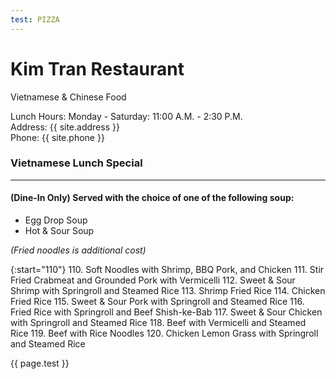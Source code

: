 ```yaml
---
test: PIZZA
---
```


# Kim Tran Restaurant
Vietnamese & Chinese Food

Lunch Hours: Monday - Saturday: 11:00 A.M. - 2:30 P.M.
\
Address: {{ site.address }}
\
Phone: {{ site.phone }}

### Vietnamese Lunch Special
---
#### (Dine-In Only) Served with the choice of one of the following soup:
- Egg Drop Soup
- Hot & Sour Soup

_(Fried noodles is additional cost)_

{:start="110"}
110. Soft Noodles with Shrimp, BBQ Pork, and Chicken
111. Stir Fried Crabmeat and Grounded Pork with Vermicelli
112. Sweet & Sour Shrimp with Springroll and Steamed Rice
113. Shrimp Fried Rice
114. Chicken Fried Rice
115. Sweet & Sour Pork with Springroll and Steamed Rice
116. Fried Rice with Springroll and Beef Shish-ke-Bab
117. Sweet & Sour Chicken with Springroll and Steamed Rice
118. Beef with Vermicelli and Steamed Rice
119. Beef with Rice Noodles
120. Chicken Lemon Grass with Springroll and Steamed Rice

{{ page.test }}
